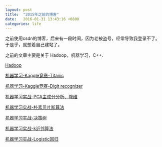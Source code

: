 ```yaml
---
layout: post
title:  "2015年之前的博客"
date:   2016-01-31 13:43:16 +0800
categories: life
---
```


之前使用csdn的博客，后来有一段时间，因为老被盗号，经常导致我登录不了。于是乎，就想着自己建站了。

之前的文章主要是关于 Hadoop，机器学习，C++.

[Hadoop](http://blog.csdn.net/maple1149/article/category/2126975)

[机器学习-Kaggle竞赛-Titanic](http://blog.csdn.net/y521263/article/details/46940607)

[机器学习-Kaggle竞赛-Digit recognizer](http://blog.csdn.net/y521263/article/details/46753765)

[机器学习实战-PCA主成分分析、降维](http://blog.csdn.net/y521263/article/details/44925363)

[机器学习实战-朴素贝叶斯算法](http://blog.csdn.net/y521263/article/details/44852685)

[机器学习实战-决策树](http://blog.csdn.net/y521263/article/details/44829629)

[机器学习实战-k近邻算法](http://blog.csdn.net/y521263/article/details/44781335)

[机器学习实战-Logistic回归](http://blog.csdn.net/y521263/article/details/44686755)

